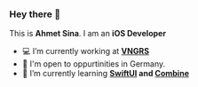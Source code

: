 ### Hey there 👋
This is **Ahmet Sina**. I am an **iOS Developer**
- 💻 I’m currently working at **[VNGRS](https://dev.vngrs.com)**
- 🔎 I'm open to oppurtinities in Germany.
- 🌱 I’m currently learning **[SwiftUI](https://developer.apple.com/documentation/swiftui) and [Combine](https://developer.apple.com/documentation/combine)**

